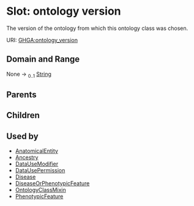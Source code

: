 
# Slot: ontology version


The version of the ontology from which this ontology class was chosen.

URI: [GHGA:ontology_version](https://w3id.org/GHGA/ontology_version)


## Domain and Range

None &#8594;  <sub>0..1</sub> [String](types/String.md)

## Parents


## Children


## Used by

 * [AnatomicalEntity](AnatomicalEntity.md)
 * [Ancestry](Ancestry.md)
 * [DataUseModifier](DataUseModifier.md)
 * [DataUsePermission](DataUsePermission.md)
 * [Disease](Disease.md)
 * [DiseaseOrPhenotypicFeature](DiseaseOrPhenotypicFeature.md)
 * [OntologyClassMixin](OntologyClassMixin.md)
 * [PhenotypicFeature](PhenotypicFeature.md)
